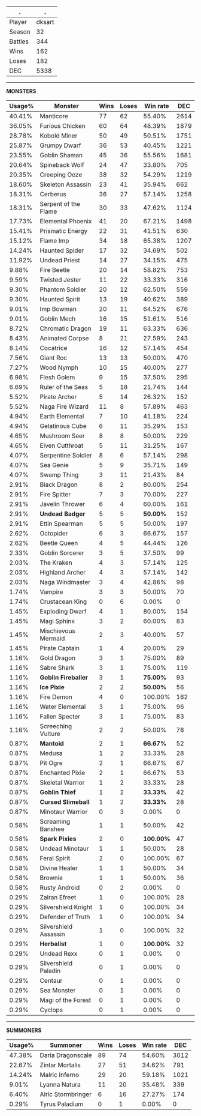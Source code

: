 .|.
|-|-
Player|dksart
Season|32
Battles|344
Wins|162
Loses|182
DEC|5338

---
**MONSTERS**

Usage%|Monster|Wins|Loses|Win rate|DEC|
-|-|-|-|-|-|
40.41%|Manticore|77|62|55.40%|2614|
36.05%|Furious Chicken|60|64|48.39%|1879|
28.78%|Kobold Miner|50|49|50.51%|1751|
25.87%|Grumpy Dwarf|36|53|40.45%|1221|
23.55%|Goblin Shaman|45|36|55.56%|1681|
20.64%|Spineback Wolf|24|47|33.80%|705|
20.35%|Creeping Ooze|38|32|54.29%|1219|
18.60%|Skeleton Assassin|23|41|35.94%|662|
18.31%|Cerberus|36|27|57.14%|1258|
18.31%|Serpent of the Flame|30|33|47.62%|1124|
17.73%|Elemental Phoenix|41|20|67.21%|1498|
15.41%|Prismatic Energy|22|31|41.51%|630|
15.12%|Flame Imp|34|18|65.38%|1207|
14.24%|Haunted Spider|17|32|34.69%|502|
11.92%|Undead Priest|14|27|34.15%|475|
9.88%|Fire Beetle|20|14|58.82%|753|
9.59%|Twisted Jester|11|22|33.33%|316|
9.30%|Phantom Soldier|20|12|62.50%|559|
9.30%|Haunted Spirit|13|19|40.62%|389|
9.01%|Imp Bowman|20|11|64.52%|676|
9.01%|Goblin Mech|16|15|51.61%|516|
8.72%|Chromatic Dragon|19|11|63.33%|636|
8.43%|Animated Corpse|8|21|27.59%|243|
8.14%|Cocatrice|16|12|57.14%|454|
7.56%|Giant Roc|13|13|50.00%|470|
7.27%|Wood Nymph|10|15|40.00%|277|
6.98%|Flesh Golem|9|15|37.50%|295|
6.69%|Ruler of the Seas|5|18|21.74%|144|
5.52%|Pirate Archer|5|14|26.32%|152|
5.52%|Naga Fire Wizard|11|8|57.89%|463|
4.94%|Earth Elemental|7|10|41.18%|224|
4.94%|Gelatinous Cube|6|11|35.29%|153|
4.65%|Mushroom Seer|8|8|50.00%|229|
4.65%|Elven Cutthroat|5|11|31.25%|167|
4.07%|Serpentine Soldier|8|6|57.14%|298|
4.07%|Sea Genie|5|9|35.71%|149|
4.07%|Swamp Thing|3|11|21.43%|84|
2.91%|Black Dragon|8|2|80.00%|254|
2.91%|Fire Spitter|7|3|70.00%|227|
2.91%|Javelin Thrower|6|4|60.00%|161|
2.91%|**Undead Badger**|5|5|**50.00%**|152|
2.91%|Ettin Spearman|5|5|50.00%|197|
2.62%|Octopider|6|3|66.67%|157|
2.62%|Beetle Queen|4|5|44.44%|126|
2.33%|Goblin Sorcerer|3|5|37.50%|99|
2.03%|The Kraken|4|3|57.14%|125|
2.03%|Highland Archer|4|3|57.14%|142|
2.03%|Naga Windmaster|3|4|42.86%|98|
1.74%|Vampire|3|3|50.00%|70|
1.74%|Crustacean King|0|6|0.00%|0|
1.45%|Exploding Dwarf|4|1|80.00%|154|
1.45%|Magi Sphinx|3|2|60.00%|83|
1.45%|Mischievous Mermaid|2|3|40.00%|57|
1.45%|Pirate Captain|1|4|20.00%|29|
1.16%|Gold Dragon|3|1|75.00%|89|
1.16%|Sabre Shark|3|1|75.00%|119|
1.16%|**Goblin Fireballer**|3|1|**75.00%**|93|
1.16%|**Ice Pixie**|2|2|**50.00%**|56|
1.16%|Fire Demon|4|0|100.00%|162|
1.16%|Water Elemental|3|1|75.00%|96|
1.16%|Fallen Specter|3|1|75.00%|83|
1.16%|Screeching Vulture|2|2|50.00%|78|
0.87%|**Mantoid**|2|1|**66.67%**|52|
0.87%|Medusa|1|2|33.33%|28|
0.87%|Pit Ogre|2|1|66.67%|67|
0.87%|Enchanted Pixie|2|1|66.67%|53|
0.87%|Skeletal Warrior|1|2|33.33%|28|
0.87%|**Goblin Thief**|1|2|**33.33%**|42|
0.87%|**Cursed Slimeball**|1|2|**33.33%**|28|
0.87%|Minotaur Warrior|0|3|0.00%|0|
0.58%|Screaming Banshee|1|1|50.00%|42|
0.58%|**Spark Pixies**|2|0|**100.00%**|47|
0.58%|Undead Minotaur|1|1|50.00%|28|
0.58%|Feral Spirit|2|0|100.00%|67|
0.58%|Divine Healer|1|1|50.00%|34|
0.58%|Brownie|1|1|50.00%|36|
0.58%|Rusty Android|0|2|0.00%|0|
0.29%|Zalran Efreet|1|0|100.00%|28|
0.29%|Silvershield Knight|1|0|100.00%|34|
0.29%|Defender of Truth|1|0|100.00%|34|
0.29%|Silvershield Assassin|1|0|100.00%|32|
0.29%|**Herbalist**|1|0|**100.00%**|32|
0.29%|Undead Rexx|0|1|0.00%|0|
0.29%|Silvershield Paladin|0|1|0.00%|0|
0.29%|Centaur|0|1|0.00%|0|
0.29%|Sea Monster|0|1|0.00%|0|
0.29%|Magi of the Forest|0|1|0.00%|0|
0.29%|Cyclops|0|1|0.00%|0|

---
**SUMMONERS**

Usage%|Summoner|Wins|Loses|Win rate|DEC|
-|-|-|-|-|-|
47.38%|Daria Dragonscale|89|74|54.60%|3012|
22.67%|Zintar Mortalis|27|51|34.62%|791|
14.24%|Malric Inferno|29|20|59.18%|1021|
9.01%|Lyanna Natura|11|20|35.48%|339|
6.40%|Alric Stormbringer|6|16|27.27%|174|
0.29%|Tyrus Paladium|0|1|0.00%|0|
